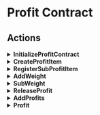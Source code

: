 # Profit Contract

## Actions 
<details>

  <summary><b>InitializeProfitContract</b></summary>

This method will be called once by an inline transaction right after `Profit Contract` get deployed.

### Purpose

Set contract system name of `Token Contract` in order to get its addresses in the future.

### Notes

- Sender must be the owner of `Profit Contract`, which should be the address of `Basic Contract Zero`.

- Contract system names can neither be same nor empty.

- Cannot initialize more than once.

</details>

<details>

  <summary><b>CreateProfitItem</b></summary>

### Purpose

For anyone to create a `ProfitItem`.

### Notes

- A `ProfitItem` will be identified by a Hash value which called `ProfitId`. This Hash value is calculated from `TransactionId` of `CreateProfitItem` transction and the address of `Profit Contract`.

- To create a `ProfitItem`, the creator need to provide its binded token symbol. Like for item `Treasury` created by `AElf Consensus Contract`, the binded token symbol is `ELF`.

- `CurrentPeriod` will start from 1, and increase every time when the creator call `ReleaseProfits` in the future.

</details>

<details>

  <summary><b>RegisterSubProfitItem</b></summary>

### Purpose

For a profit item `Creator` to register a `SubProfitItem` to one `ProfitItem` he created before.

### Notes

- Sender must be the `Creator` of the `ProfitItem` to register to.

- To register a `ProfitItem` as `SubProfitItem`, sender should provide `ProfitId`s of two `ProfitItem`s and the `Weight` of `SubProfitItem`.

- This method will actually call `AddWeight` to add the `Weight` of `SubProfitItem`.

- Also, the `ProfitId` of `SubProfitItem` will be recorded to `ProfitItem`.

</details>

<details>

  <summary><b>AddWeight</b></summary>

### Purpose

For a profit item `Creator` to add an Address to receive profits of one `ProfitItem` he created before.

### Notes

- `TotalWeight` of this `ProfitItem` will be increased.

- Will add a `ProfitDetail` to record this addition for receiver address to profit from this `ProfitItem` in the future.

- Will remove expired `ProfitDetail`s.

</details>

<details>

  <summary><b>SubWeight</b></summary>

### Purpose

For a profit item `Creator` to remove an Address to receive profits of one `ProfitItem` he created before.

### Notes

</details>

<details>

  <summary><b>ReleaseProfit</b></summary>

### Purpose

For a profit item `Creator` to release an amount of profits to a virtual address calculated by `ProfitItem` and current period number.

If this `ProfitItem` has `SubProfitItem`s, transfer tokens to `SubProfitItem`s' virtual addresses.

### Notes

</details>

<details>

  <summary><b>AddProfits</b></summary>

### Purpose

For anyone to add profits to a certain `ProfitItem` of specific period.

### Notes

</details>

<details>

  <summary><b>Profit</b></summary>

### Purpose

For a user to get all available profits from a certain `ProfitItem`.

### Notes

</details>